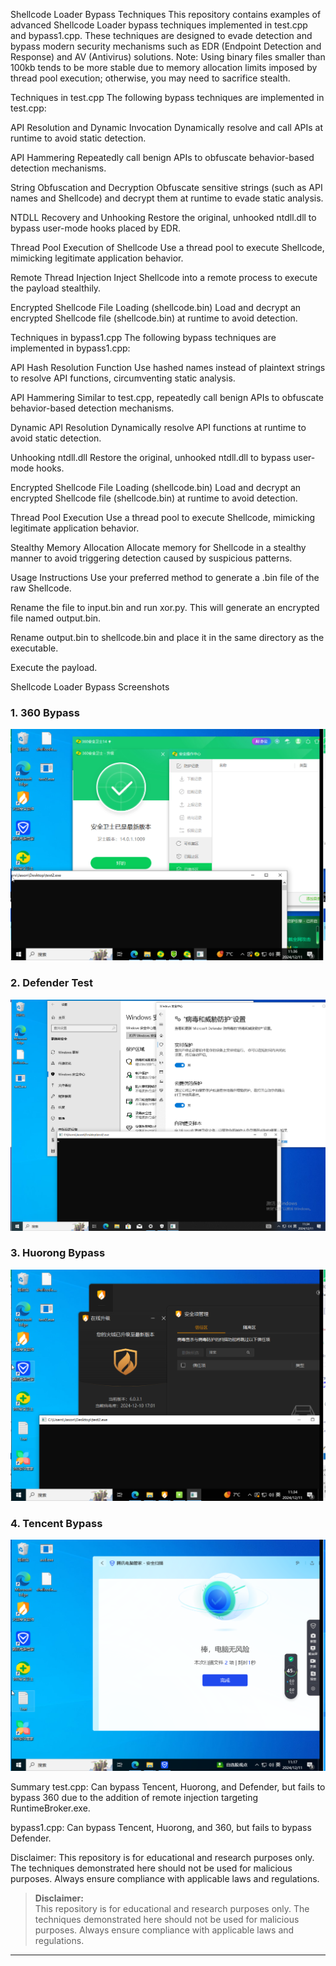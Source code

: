 Shellcode Loader Bypass Techniques
This repository contains examples of advanced Shellcode Loader bypass techniques implemented in test.cpp and bypass1.cpp. These techniques are designed to evade detection and bypass modern security mechanisms such as EDR (Endpoint Detection and Response) and AV (Antivirus) solutions.
Note: Using binary files smaller than 100kb tends to be more stable due to memory allocation limits imposed by thread pool execution; otherwise, you may need to sacrifice stealth.

Techniques in test.cpp
The following bypass techniques are implemented in test.cpp:

API Resolution and Dynamic Invocation
Dynamically resolve and call APIs at runtime to avoid static detection.

API Hammering
Repeatedly call benign APIs to obfuscate behavior-based detection mechanisms.

String Obfuscation and Decryption
Obfuscate sensitive strings (such as API names and Shellcode) and decrypt them at runtime to evade static analysis.

NTDLL Recovery and Unhooking
Restore the original, unhooked ntdll.dll to bypass user-mode hooks placed by EDR.

Thread Pool Execution of Shellcode
Use a thread pool to execute Shellcode, mimicking legitimate application behavior.

Remote Thread Injection
Inject Shellcode into a remote process to execute the payload stealthily.

Encrypted Shellcode File Loading (shellcode.bin)
Load and decrypt an encrypted Shellcode file (shellcode.bin) at runtime to avoid detection.

Techniques in bypass1.cpp
The following bypass techniques are implemented in bypass1.cpp:

API Hash Resolution Function
Use hashed names instead of plaintext strings to resolve API functions, circumventing static analysis.

API Hammering
Similar to test.cpp, repeatedly call benign APIs to obfuscate behavior-based detection mechanisms.

Dynamic API Resolution
Dynamically resolve API functions at runtime to avoid static detection.

Unhooking ntdll.dll
Restore the original, unhooked ntdll.dll to bypass user-mode hooks.

Encrypted Shellcode File Loading (shellcode.bin)
Load and decrypt an encrypted Shellcode file (shellcode.bin) at runtime to avoid detection.

Thread Pool Execution
Use a thread pool to execute Shellcode, mimicking legitimate application behavior.

Stealthy Memory Allocation
Allocate memory for Shellcode in a stealthy manner to avoid triggering detection caused by suspicious patterns.

Usage Instructions
Use your preferred method to generate a .bin file of the raw Shellcode.

Rename the file to input.bin and run xor.py. This will generate an encrypted file named output.bin.

Rename output.bin to shellcode.bin and place it in the same directory as the executable.

Execute the payload.

Shellcode Loader Bypass Screenshots  

### 1. 360 Bypass  
![360 Bypass](https://github.com/Answerr/shellcode_loader_bypass/blob/main/images/360_bypass1.png)  

### 2. Defender Test  
![Defender Test](https://github.com/Answerr/shellcode_loader_bypass/blob/main/images/Defender_test.png)  

### 3. Huorong Bypass  
![Huorong Bypass](https://github.com/Answerr/shellcode_loader_bypass/blob/main/images/huorong_bypass1.png)  

### 4. Tencent Bypass  
![Tencent Bypass](https://github.com/Answerr/shellcode_loader_bypass/blob/main/images/tencent_bypass1.png)

Summary
test.cpp: Can bypass Tencent, Huorong, and Defender, but fails to bypass 360 due to the addition of remote injection targeting RuntimeBroker.exe.

bypass1.cpp: Can bypass Tencent, Huorong, and 360, but fails to bypass Defender.

Disclaimer:
This repository is for educational and research purposes only. The techniques demonstrated here should not be used for malicious purposes. Always ensure compliance with applicable laws and regulations.
> **Disclaimer:**  
> This repository is for educational and research purposes only. The techniques demonstrated here should not be used for malicious purposes. Always ensure compliance with applicable laws and regulations.

---

